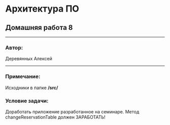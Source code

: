 # Архитектура ПО
## Домашняя работа 8
* **
### Автор:
Деревянных Алексей
* **
### Примечание:

Исходники в папке **/src/**

### Условие задачи:

Доработать приложение разработанное на семинаре. Метод changeReservationTable должен ЗАРАБОТАТЬ!
